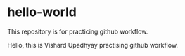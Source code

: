 # hello-world
This repository is for practicing github workflow.

Hello, this is Vishard Upadhyay practising github workflow.
